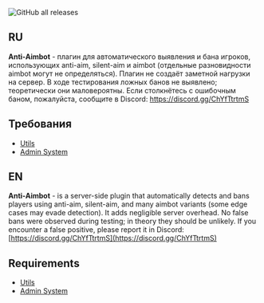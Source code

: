 ![GitHub all releases](https://img.shields.io/github/downloads/ABKAM2023/cs2-antiaimbot/total?style=for-the-badge)

## RU
**Anti-Aimbot** - плагин для автоматического выявления и бана игроков, использующих anti-aim, silent-aim и aimbot (отдельные разновидности aimbot могут не определяться). Плагин не создаёт заметной нагрузки на сервер. В ходе тестирования ложных банов не выявлено; теоретически они маловероятны. Если столкнётесь с ошибочным баном, пожалуйста, сообщите в Discord: https://discord.gg/ChYfTtrtmS

## Требования
- [Utils](https://github.com/Pisex/cs2-menus/releases)
- [Admin System](https://github.com/Pisex/cs2-admin_system/releases)

## EN
**Anti-Aimbot** - is a server-side plugin that automatically detects and bans players using anti-aim, silent-aim, and many aimbot variants (some edge cases may evade detection). It adds negligible server overhead. No false bans were observed during testing; in theory they should be unlikely. If you encounter a false positive, please report it in Discord: [https://discord.gg/ChYfTtrtmS](https://discord.gg/ChYfTtrtmS)

## Requirements
* [Utils](https://github.com/Pisex/cs2-menus/releases)
* [Admin System](https://github.com/Pisex/cs2-admin_system/releases)
